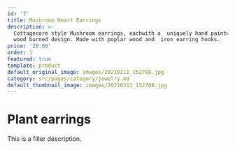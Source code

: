 ```yaml
---
id: '7'
title: Mushroom Heart Earrings
description: >-
  Cottagecore style Mushroom earrings, eachwith a  uniquely hand painted and
  wood burned design. Made with poplar wood and  iron earring hooks. 
price: '20.00'
order: 1
featured: true
template: product
default_original_image: images/20210211_152708.jpg
category: src/pages/category/jewelry.md
default_thumbnail_image: images/20210211_152708.jpg
---
```

# Plant earrings

This is a filler description.
